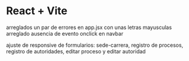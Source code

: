 # React + Vite

arreglados un par de errores en app.jsx con unas letras mayusculas
arreglado ausencia de evento onclick en navbar

ajuste de responsive de formularios: sede-carrera, registro de procesos, registro de autoridades,  editar proceso y editar autoridad